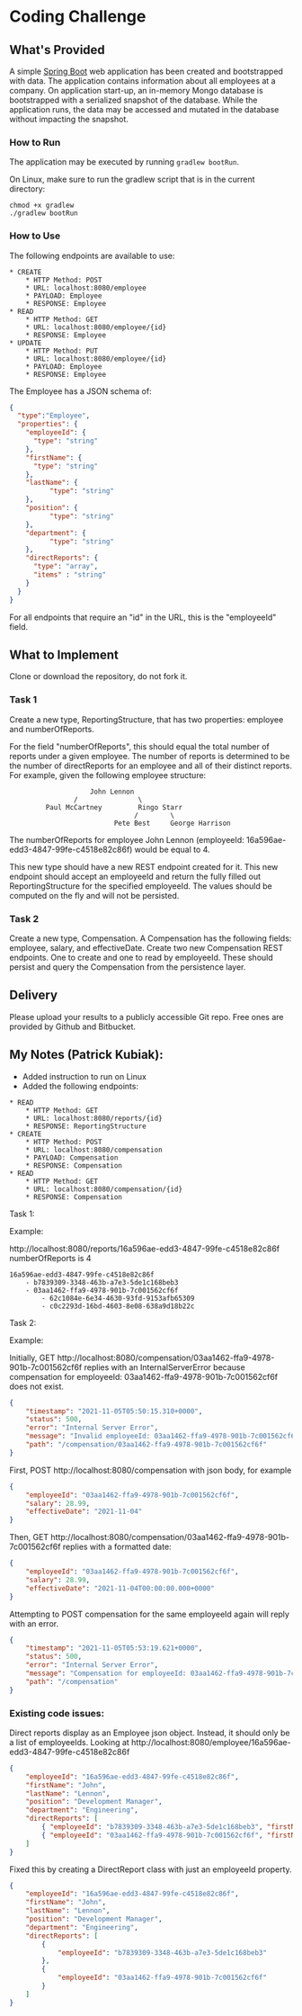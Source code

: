 # Coding Challenge
## What's Provided
A simple [Spring Boot](https://projects.spring.io/spring-boot/) web application has been created and bootstrapped 
with data. The application contains information about all employees at a company. On application start-up, an in-memory 
Mongo database is bootstrapped with a serialized snapshot of the database. While the application runs, the data may be
accessed and mutated in the database without impacting the snapshot.

### How to Run
The application may be executed by running `gradlew bootRun`.

On Linux, make sure to run the gradlew script that is in the current directory:
```
chmod +x gradlew
./gradlew bootRun
```

### How to Use
The following endpoints are available to use:
```
* CREATE
    * HTTP Method: POST 
    * URL: localhost:8080/employee
    * PAYLOAD: Employee
    * RESPONSE: Employee
* READ
    * HTTP Method: GET 
    * URL: localhost:8080/employee/{id}
    * RESPONSE: Employee
* UPDATE
    * HTTP Method: PUT 
    * URL: localhost:8080/employee/{id}
    * PAYLOAD: Employee
    * RESPONSE: Employee
```
The Employee has a JSON schema of:
```json
{
  "type":"Employee",
  "properties": {
    "employeeId": {
      "type": "string"
    },
    "firstName": {
      "type": "string"
    },
    "lastName": {
          "type": "string"
    },
    "position": {
          "type": "string"
    },
    "department": {
          "type": "string"
    },
    "directReports": {
      "type": "array",
      "items" : "string"
    }
  }
}
```
For all endpoints that require an "id" in the URL, this is the "employeeId" field.

## What to Implement
Clone or download the repository, do not fork it.

### Task 1
Create a new type, ReportingStructure, that has two properties: employee and numberOfReports.

For the field "numberOfReports", this should equal the total number of reports under a given employee. The number of 
reports is determined to be the number of directReports for an employee and all of their distinct reports. For example, 
given the following employee structure:
```
                    John Lennon
                /               \
         Paul McCartney         Ringo Starr
                               /        \
                          Pete Best     George Harrison
```
The numberOfReports for employee John Lennon (employeeId: 16a596ae-edd3-4847-99fe-c4518e82c86f) would be equal to 4. 

This new type should have a new REST endpoint created for it. This new endpoint should accept an employeeId and return 
the fully filled out ReportingStructure for the specified employeeId. The values should be computed on the fly and will 
not be persisted.

### Task 2
Create a new type, Compensation. A Compensation has the following fields: employee, salary, and effectiveDate. Create 
two new Compensation REST endpoints. One to create and one to read by employeeId. These should persist and query the 
Compensation from the persistence layer.

## Delivery
Please upload your results to a publicly accessible Git repo. Free ones are provided by Github and Bitbucket.


## My Notes (Patrick Kubiak):
- Added instruction to run on Linux
- Added the following endpoints:
```
* READ
    * HTTP Method: GET
    * URL: localhost:8080/reports/{id}
    * RESPONSE: ReportingStructure
* CREATE
    * HTTP Method: POST
    * URL: localhost:8080/compensation
    * PAYLOAD: Compensation
    * RESPONSE: Compensation
* READ
    * HTTP Method: GET
    * URL: localhost:8080/compensation/{id}
    * RESPONSE: Compensation
```

Task 1:

Example:

http://localhost:8080/reports/16a596ae-edd3-4847-99fe-c4518e82c86f  
numberOfReports is 4
```
16a596ae-edd3-4847-99fe-c4518e82c86f
    - b7839309-3348-463b-a7e3-5de1c168beb3
    - 03aa1462-ffa9-4978-901b-7c001562cf6f
        - 62c1084e-6e34-4630-93fd-9153afb65309
        - c0c2293d-16bd-4603-8e08-638a9d18b22c
```

Task 2:

Example:

Initially, GET http://localhost:8080/compensation/03aa1462-ffa9-4978-901b-7c001562cf6f replies with an
InternalServerError because compensation for employeeId: 03aa1462-ffa9-4978-901b-7c001562cf6f does not exist.
```json
{
    "timestamp": "2021-11-05T05:50:15.310+0000",
    "status": 500,
    "error": "Internal Server Error",
    "message": "Invalid employeeId: 03aa1462-ffa9-4978-901b-7c001562cf6f",
    "path": "/compensation/03aa1462-ffa9-4978-901b-7c001562cf6f"
}
```

First, POST http://localhost:8080/compensation with json body, for example
```json
{
    "employeeId": "03aa1462-ffa9-4978-901b-7c001562cf6f",
    "salary": 28.99,
    "effectiveDate": "2021-11-04"
}
```

Then, GET http://localhost:8080/compensation/03aa1462-ffa9-4978-901b-7c001562cf6f replies with a formatted date:
```json
{
    "employeeId": "03aa1462-ffa9-4978-901b-7c001562cf6f",
    "salary": 28.99,
    "effectiveDate": "2021-11-04T00:00:00.000+0000"
}
```

Attempting to POST compensation for the same employeeId again will reply with an error.
```json
{
    "timestamp": "2021-11-05T05:53:19.621+0000",
    "status": 500,
    "error": "Internal Server Error",
    "message": "Compensation for employeeId: 03aa1462-ffa9-4978-901b-7c001562cf6f already exists!",
    "path": "/compensation"
}
```

### Existing code issues:

Direct reports display as an Employee json object. Instead, it should only be a list of employeeIds.
Looking at http://localhost:8080/employee/16a596ae-edd3-4847-99fe-c4518e82c86f
```json
{
    "employeeId": "16a596ae-edd3-4847-99fe-c4518e82c86f",
    "firstName": "John",
    "lastName": "Lennon",
    "position": "Development Manager",
    "department": "Engineering",
    "directReports": [
        { "employeeId": "b7839309-3348-463b-a7e3-5de1c168beb3", "firstName": null, "lastName": null, "position": null, "department": null, "directReports": null },
        { "employeeId": "03aa1462-ffa9-4978-901b-7c001562cf6f", "firstName": null, "lastName": null, "position": null, "department": null, "directReports": null }
    ]
}
```

Fixed this by creating a DirectReport class with just an employeeId property.
```json
{
    "employeeId": "16a596ae-edd3-4847-99fe-c4518e82c86f",
    "firstName": "John",
    "lastName": "Lennon",
    "position": "Development Manager",
    "department": "Engineering",
    "directReports": [
        {
            "employeeId": "b7839309-3348-463b-a7e3-5de1c168beb3"
        },
        {
            "employeeId": "03aa1462-ffa9-4978-901b-7c001562cf6f"
        }
    ]
}
```
